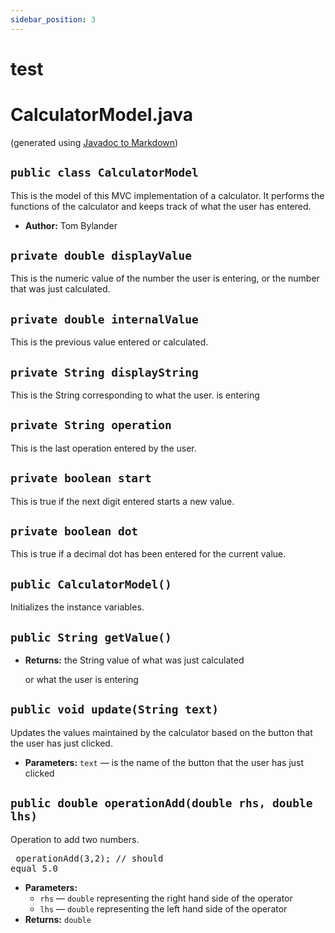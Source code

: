 ```yaml
---
sidebar_position: 3
---
```


# test

# CalculatorModel.java
(generated using [Javadoc to Markdown](https://delight-im.github.io/Javadoc-to-Markdown/))

## `public class CalculatorModel`

This is the model of this MVC implementation of a calculator. It performs the functions of the calculator and keeps track of what the user has entered.

* **Author:** Tom Bylander

## `private double displayValue`

This is the numeric value of the number the user is entering, or the number that was just calculated.

## `private double internalValue`

This is the previous value entered or calculated.

## `private String displayString`

This is the String corresponding to what the user. is entering

## `private String operation`

This is the last operation entered by the user.

## `private boolean start`

This is true if the next digit entered starts a new value.

## `private boolean dot`

This is true if a decimal dot has been entered for the current value.

## `public CalculatorModel()`

Initializes the instance variables.

## `public String getValue()`

* **Returns:** the String value of what was just calculated

  or what the user is entering

## `public void update(String text)`

Updates the values maintained by the calculator based on the button that the user has just clicked.

* **Parameters:** `text` — is the name of the button that the user has just clicked

## `public double operationAdd(double rhs, double lhs)`

Operation to add two numbers. <pre> operationAdd(3,2); // should equal 5.0 </pre>

* **Parameters:**
  * `rhs` — `double` representing the right hand side of the operator
  * `lhs` — `double` representing the left hand side of the operator
* **Returns:** `double`
